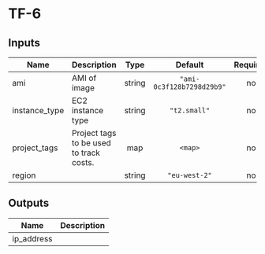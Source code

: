# TF-6

## Inputs

| Name | Description | Type | Default | Required |
|------|-------------|:----:|:-----:|:-----:|
| ami | AMI of image | string | `"ami-0c3f128b7298d29b9"` | no |
| instance\_type | EC2 instance type | string | `"t2.small"` | no |
| project\_tags | Project tags to be used to track costs. | map | `<map>` | no |
| region |  | string | `"eu-west-2"` | no |

## Outputs

| Name | Description |
|------|-------------|
| ip\_address |  |
